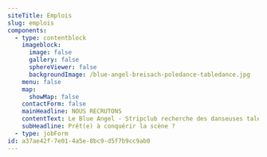 ```yaml
---
siteTitle: Emplois
slug: emplois
components:
  - type: contentblock
    imageblock:
      image: false
      gallery: false
      sphereViewer: false
      backgroundImage: /blue-angel-breisach-poledance-tabledance.jpg
    menu: false
    map:
      showMap: false
    contactForm: false
    mainHeadline: NOUS RECRUTONS
    contentText: Le Blue Angel - Stripclub recherche des danseuses talentueuses qui souhaitent donner vie à leur art chez nous. Rejoignez notre monde séduisant et faites brûler votre passion sur scène. Postulez dès aujourd'hui pour une carrière passionnante au Blue Angel.
    subHeadline: Prêt(e) à conquérir la scène ?
  - type: jobForm
id: a37ae42f-7e01-4a5e-8bc9-d5f7b9cc9ab0
---
```


